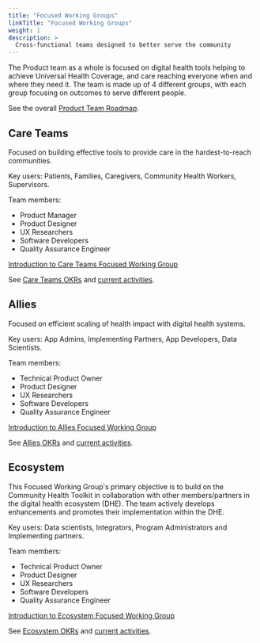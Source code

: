 ```yaml
---
title: "Focused Working Groups"
linkTitle: "Focused Working Groups"
weight: 1
description: >
  Cross-functional teams designed to better serve the community
---
```


The Product team as a whole is focused on digital health tools helping to achieve Universal Health Coverage, and care reaching everyone when and where they need it. The team is made up of 4 different groups, with each group focusing on outcomes to serve different people.

See the overall [Product Team Roadmap](https://github.com/orgs/medic/projects/112/views/4/).

## Care Teams
Focused on building effective tools to provide care in the hardest-to-reach communities.

Key users: Patients, Families, Caregivers, Community Health Workers, Supervisors.

Team members:
- Product Manager
- Product Designer
- UX Researchers
- Software Developers
- Quality Assurance Engineer

[Introduction to Care Teams Focused Working Group](https://youtu.be/X49ML5AqnBM)

See [Care Teams OKRs](https://github.com/orgs/medic/projects/112/views/11) and [current activities](https://github.com/orgs/medic/projects/134/views/2).

## Allies
Focused on efficient scaling of health impact with digital health systems.

Key users: App Admins, Implementing Partners, App Developers, Data Scientists.

Team members:
- Technical Product Owner
- Product Designer
- UX Researchers
- Software Developers
- Quality Assurance Engineer

[Introduction to Allies Focused Working Group](https://www.youtube.com/watch?v=dsc1XMdXhXs)

See [Allies OKRs](https://github.com/orgs/medic/projects/112/views/12) and [current activities](https://github.com/orgs/medic/projects/134/views/3).

## Ecosystem
This Focused Working Group's primary objective is to build on the Community Health Toolkit in collaboration with other members/partners in the digital health ecosystem (DHE). The team actively develops enhancements and promotes their implementation within the DHE.

Key users: Data scientists, Integrators, Program Administrators and Implementing partners.

Team members:
- Technical Product Owner
- Product Designer
- UX Researchers
- Software Developers
- Quality Assurance Engineer

[Introduction to Ecosystem Focused Working Group](https://www.youtube.com/watch?v=R2Yd7_t4DbE)

See [Ecosystem OKRs](https://github.com/orgs/medic/projects/112/views/16) and [current activities](https://github.com/orgs/medic/projects/134/views/11).
